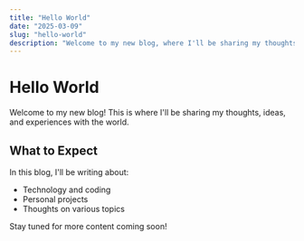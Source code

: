 ```yaml
---
title: "Hello World"
date: "2025-03-09"
slug: "hello-world"
description: "Welcome to my new blog, where I'll be sharing my thoughts and ideas about various topics."
---
```


# Hello World

Welcome to my new blog! This is where I'll be sharing my thoughts, ideas, and experiences with the world.

## What to Expect

In this blog, I'll be writing about:

- Technology and coding
- Personal projects
- Thoughts on various topics

Stay tuned for more content coming soon!
